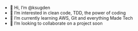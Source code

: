- 👋 Hi, I’m @ksugden
- 👀 I’m interested in clean code, TDD, the power of coding
- 🌱 I’m currently learning AWS, Git and everything Made Tech
- 💞️ I’m looking to collaborate on a project soon

<!---
ksugden/ksugden is a ✨ special ✨ repository because its `README.md` (this file) appears on your GitHub profile.
You can click the Preview link to take a look at your changes.
--->
